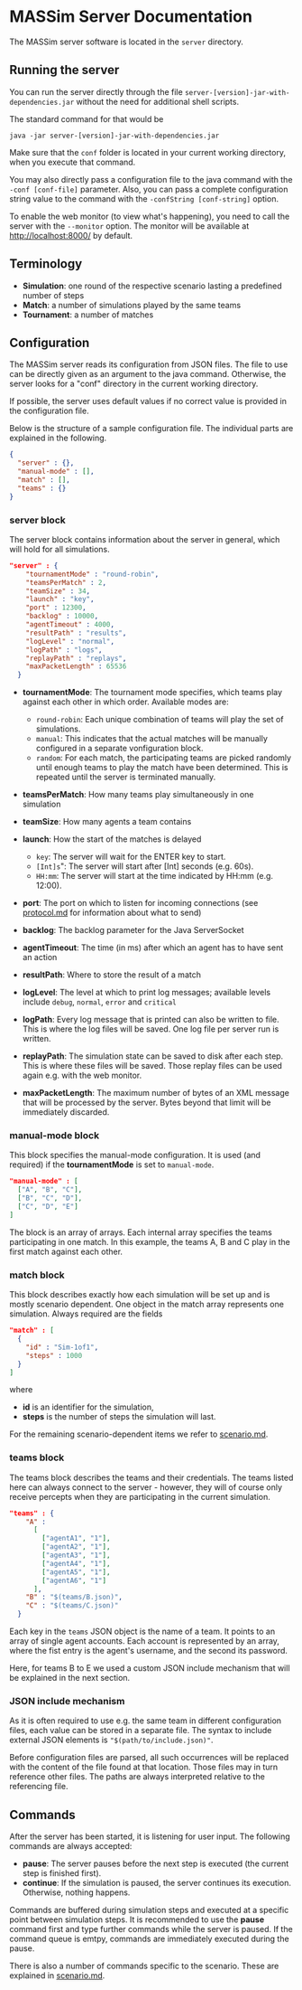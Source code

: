 # MASSim Server Documentation

The MASSim server software is located in the `server` directory.

## Running the server

You can run the server directly through the file
`server-[version]-jar-with-dependencies.jar` without the need for additional
shell scripts.

The standard command for that would be

`java -jar server-[version]-jar-with-dependencies.jar`

Make sure that the `conf` folder is located in your current working directory,
when you execute that command.

You may also directly pass a configuration file to the java command with the
`-conf [conf-file]` parameter. Also, you can pass a complete configuration
string value to the command with the `-confString [conf-string]` option.

To enable the web monitor (to view what's happening), you need to call the
server with the `--monitor` option.
The monitor will be available at [http://localhost:8000/](http://localhost:8000/) by default.

## Terminology

* __Simulation__: one round of the respective scenario lasting a predefined number of steps
* __Match__: a number of simulations played by the same teams
* __Tournament__: a number of matches

## Configuration

The MASSim server reads its configuration from JSON files. The file to use can
be directly given as an argument to the java command. Otherwise, the server
looks for a "conf" directory in the current working directory.

If possible, the server uses default values if no correct value is provided in the configuration file.

Below is the structure of a sample configuration file. The individual parts are
explained in the following.

```JSON
{
  "server" : {},
  "manual-mode" : [],
  "match" : [],
  "teams" : {}
}
```

### server block

The server block contains information about the server in general, which will hold for all simulations.

```JSON
"server" : {
    "tournamentMode" : "round-robin",
    "teamsPerMatch" : 2,
    "teamSize" : 34,
    "launch" : "key",
    "port" : 12300,
    "backlog" : 10000,
    "agentTimeout" : 4000,
    "resultPath" : "results",
    "logLevel" : "normal",
    "logPath" : "logs",
    "replayPath" : "replays",
    "maxPacketLength" : 65536
  }
```

* __tournamentMode__: The tournament mode specifies, which teams play against each other in which order. Available modes are:
  * `round-robin`: Each unique combination of teams will play the set of simulations.
  * `manual`: This indicates that the actual matches will be manually configured in a separate vonfiguration block.
  * `random`: For each match, the participating teams are picked randomly until enough teams to play the match have been determined. This is repeated until the server is terminated manually.

* __teamsPerMatch__: How many teams play simultaneously in one simulation
* __teamSize__: How many agents a team contains
* __launch__: How the start of the matches is delayed
  * `key`: The server will wait for the ENTER key to start.
  * `[Int]s`": The server will start after [Int] seconds (e.g. 60s).
  * `HH:mm`: The server will start at the time indicated by HH:mm (e.g. 12:00).

* __port__: The port on which to listen for incoming connections (see [protocol.md](protocol.md) for information about what to send)

* __backlog__: The backlog parameter for the Java ServerSocket

* __agentTimeout__: The time (in ms) after which an agent has to have sent an action

* __resultPath__: Where to store the result of a match

* __logLevel__: The level at which to print log messages; available levels include `debug`, `normal`, `error` and `critical`

* __logPath__: Every log message that is printed can also be written to file. This is where the log files will be saved. One log file per server run is written.

* __replayPath__: The simulation state can be saved to disk after each step. This is where these files will be saved. Those replay files can be used again e.g. with the web monitor.

* __maxPacketLength__: The maximum number of bytes of an XML message that will be processed by the server. Bytes beyond that limit will be immediately discarded.

### manual-mode block

This block specifies the manual-mode configuration. It is used (and required) if the __tournamentMode__ is set to `manual-mode`.

```JSON
"manual-mode" : [
  ["A", "B", "C"],
  ["B", "C", "D"],
  ["C", "D", "E"]
]
```

The block is an array of arrays. Each internal array specifies the teams participating in one match.
In this example, the teams A, B and C play in the first match against each other.

### match block

This block describes exactly how each simulation will be set up and is mostly scenario dependent. One object in the match array represents one simulation.
Always required are the fields

```JSON
"match" : [
  {
    "id" : "Sim-1of1",
    "steps" : 1000
  }
]
```

where

* __id__ is an identifier for the simulation,
* __steps__ is the number of steps the simulation will last.

For the remaining scenario-dependent items we refer to [scenario.md](scenario.md).

### teams block

The teams block describes the teams and their credentials. The teams listed here can always connect to the server - however, they will of course only receive percepts when they are participating in the current simulation.

```JSON
"teams" : {
    "A" :
      [
        ["agentA1", "1"],
        ["agentA2", "1"],
        ["agentA3", "1"],
        ["agentA4", "1"],
        ["agentA5", "1"],
        ["agentA6", "1"]
      ],
    "B" : "$(teams/B.json)",
    "C" : "$(teams/C.json)"
  }
```

Each key in the ```teams``` JSON object is the name of a team. It points to an array of single agent accounts. Each account is represented by an array, where the fist entry is the agent's username, and the second its password.

Here, for teams B to E we used a custom JSON include mechanism that will be explained in the next section.

### JSON include mechanism

As it is often required to use e.g. the same team in different configuration files, each value can be stored in a separate file. The syntax to include external JSON elements is ```"$(path/to/include.json)"```.

Before configuration files are parsed, all such occurrences will be replaced with the content of the file found at that location. Those files may in turn reference other files. The paths are always interpreted relative to the referencing file.

## Commands

After the server has been started, it is listening for user input. The following commands are always accepted:

* __pause__: The server pauses before the next step is executed (the current step is finished first).
* __continue__: If the simulation is paused, the server continues its execution. Otherwise, nothing happens.

Commands are buffered during simulation steps and executed at a specific point between simulation steps. It is recommended to use the __pause__ command first and type further commands while the server is paused. If the command queue is emtpy, commands are immediately executed during the pause.

There is also a number of commands specific to the scenario. These are explained in [scenario.md](scenario.md).
